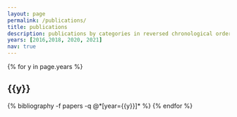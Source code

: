 ```yaml
---
layout: page
permalink: /publications/
title: publications
description: publications by categories in reversed chronological order. generated by jekyll-scholar.
years: [2016,2018, 2020, 2021]
nav: true
---
```


<div class="publications">

{% for y in page.years %}
  <h2 class="year">{{y}}</h2>
  {% bibliography -f papers -q @*[year={{y}}]* %}
{% endfor %}

</div>
